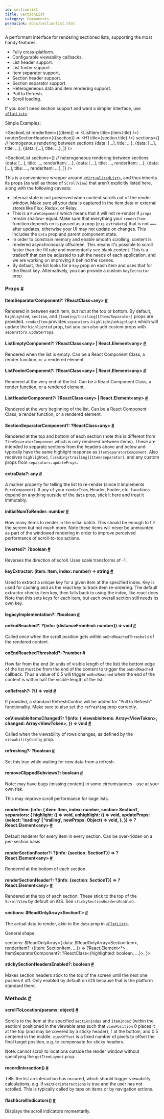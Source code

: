 ```yaml
---
id: sectionlist
title: SectionList
category: Components
permalink: docs/sectionlist.html
---
```

<div><div><p>A performant interface for rendering sectioned lists, supporting the most handy features:</p><ul><li>Fully cross-platform.</li><li>Configurable viewability callbacks.</li><li>List header support.</li><li>List footer support.</li><li>Item separator support.</li><li>Section header support.</li><li>Section separator support.</li><li>Heterogeneous data and item rendering support.</li><li>Pull to Refresh.</li><li>Scroll loading.</li></ul><p>If you don't need section support and want a simpler interface, use
<a href="/react-native/docs/flatlist.html" target=""><code>&lt;FlatList&gt;</code></a>.</p><p>Simple Examples:</p><div class="prism language-javascript"><span class="token operator">&lt;</span>SectionList
  renderItem<span class="token operator">=</span><span class="token punctuation">{</span><span class="token punctuation">(</span><span class="token punctuation">{</span>item<span class="token punctuation">}</span><span class="token punctuation">)</span> <span class="token operator">=&gt;</span> <span class="token operator">&lt;</span>ListItem title<span class="token operator">=</span><span class="token punctuation">{</span>item<span class="token punctuation">.</span>title<span class="token punctuation">}</span> <span class="token operator">/</span><span class="token operator">&gt;</span><span class="token punctuation">}</span>
  renderSectionHeader<span class="token operator">=</span><span class="token punctuation">{</span><span class="token punctuation">(</span><span class="token punctuation">{</span>section<span class="token punctuation">}</span><span class="token punctuation">)</span> <span class="token operator">=&gt;</span> <span class="token operator">&lt;</span>H1 title<span class="token operator">=</span><span class="token punctuation">{</span>section<span class="token punctuation">.</span>title<span class="token punctuation">}</span> <span class="token operator">/</span><span class="token operator">&gt;</span><span class="token punctuation">}</span>
  sections<span class="token operator">=</span><span class="token punctuation">{</span><span class="token punctuation">[</span><span class="token comment" spellcheck="true"> // homogenous rendering between sections
</span>    <span class="token punctuation">{</span>data<span class="token punctuation">:</span> <span class="token punctuation">[</span><span class="token operator">...</span><span class="token punctuation">]</span><span class="token punctuation">,</span> title<span class="token punctuation">:</span> <span class="token operator">...</span><span class="token punctuation">}</span><span class="token punctuation">,</span>
    <span class="token punctuation">{</span>data<span class="token punctuation">:</span> <span class="token punctuation">[</span><span class="token operator">...</span><span class="token punctuation">]</span><span class="token punctuation">,</span> title<span class="token punctuation">:</span> <span class="token operator">...</span><span class="token punctuation">}</span><span class="token punctuation">,</span>
    <span class="token punctuation">{</span>data<span class="token punctuation">:</span> <span class="token punctuation">[</span><span class="token operator">...</span><span class="token punctuation">]</span><span class="token punctuation">,</span> title<span class="token punctuation">:</span> <span class="token operator">...</span><span class="token punctuation">}</span><span class="token punctuation">,</span>
  <span class="token punctuation">]</span><span class="token punctuation">}</span>
<span class="token operator">/</span><span class="token operator">&gt;</span>

<span class="token operator">&lt;</span>SectionList
  sections<span class="token operator">=</span><span class="token punctuation">{</span><span class="token punctuation">[</span><span class="token comment" spellcheck="true"> // heterogeneous rendering between sections
</span>    <span class="token punctuation">{</span>data<span class="token punctuation">:</span> <span class="token punctuation">[</span><span class="token operator">...</span><span class="token punctuation">]</span><span class="token punctuation">,</span> title<span class="token punctuation">:</span> <span class="token operator">...</span><span class="token punctuation">,</span> renderItem<span class="token punctuation">:</span> <span class="token operator">...</span><span class="token punctuation">}</span><span class="token punctuation">,</span>
    <span class="token punctuation">{</span>data<span class="token punctuation">:</span> <span class="token punctuation">[</span><span class="token operator">...</span><span class="token punctuation">]</span><span class="token punctuation">,</span> title<span class="token punctuation">:</span> <span class="token operator">...</span><span class="token punctuation">,</span> renderItem<span class="token punctuation">:</span> <span class="token operator">...</span><span class="token punctuation">}</span><span class="token punctuation">,</span>
    <span class="token punctuation">{</span>data<span class="token punctuation">:</span> <span class="token punctuation">[</span><span class="token operator">...</span><span class="token punctuation">]</span><span class="token punctuation">,</span> title<span class="token punctuation">:</span> <span class="token operator">...</span><span class="token punctuation">,</span> renderItem<span class="token punctuation">:</span> <span class="token operator">...</span><span class="token punctuation">}</span><span class="token punctuation">,</span>
  <span class="token punctuation">]</span><span class="token punctuation">}</span>
<span class="token operator">/</span><span class="token operator">&gt;</span></div><p>This is a convenience wrapper around <a href="docs/virtualizedlist.html" target="_blank"><code>&lt;VirtualizedList&gt;</code></a>,
and thus inherits its props (as well as those of <code>ScrollView</code>) that aren't explicitly listed
here, along with the following caveats:</p><ul><li>Internal state is not preserved when content scrolls out of the render window. Make sure all
your data is captured in the item data or external stores like Flux, Redux, or Relay.</li><li>This is a <code>PureComponent</code> which means that it will not re-render if <code>props</code> remain shallow-
equal. Make sure that everything your <code>renderItem</code> function depends on is passed as a prop
(e.g. <code>extraData</code>) that is not <code>===</code> after updates, otherwise your UI may not update on
changes. This includes the <code>data</code> prop and parent component state.</li><li>In order to constrain memory and enable smooth scrolling, content is rendered asynchronously
offscreen. This means it's possible to scroll faster than the fill rate and momentarily see
blank content. This is a tradeoff that can be adjusted to suit the needs of each application,
and we are working on improving it behind the scenes.</li><li>By default, the list looks for a <code>key</code> prop on each item and uses that for the React key.
Alternatively, you can provide a custom <code>keyExtractor</code> prop.</li></ul></div><h3><a class="anchor" name="props"></a>Props <a class="hash-link" href="docs/sectionlist.html#props">#</a></h3><div class="props"><div class="prop"><h4 class="propTitle"><a class="anchor" name="itemseparatorcomponent"></a>ItemSeparatorComponent?: <span class="propType"><span>?ReactClass&lt;any&gt;</span></span> <a class="hash-link" href="docs/sectionlist.html#itemseparatorcomponent">#</a></h4><div><p>Rendered in between each item, but not at the top or bottom. By default, <code>highlighted</code>,
<code>section</code>, and <code>[leading/trailing][Item/Separator]</code> props are provided. <code>renderItem</code> provides
<code>separators.highlight</code>/<code>unhighlight</code> which will update the <code>highlighted</code> prop, but you can also
add custom props with <code>separators.updateProps</code>.</p></div></div><div class="prop"><h4 class="propTitle"><a class="anchor" name="listemptycomponent"></a>ListEmptyComponent?: <span class="propType"><span>?<span><span>ReactClass&lt;any&gt; | </span>React.Element&lt;any&gt;</span></span></span> <a class="hash-link" href="docs/sectionlist.html#listemptycomponent">#</a></h4><div><p>Rendered when the list is empty. Can be a React Component Class, a render function, or
a rendered element.</p></div></div><div class="prop"><h4 class="propTitle"><a class="anchor" name="listfootercomponent"></a>ListFooterComponent?: <span class="propType"><span>?<span><span>ReactClass&lt;any&gt; | </span>React.Element&lt;any&gt;</span></span></span> <a class="hash-link" href="docs/sectionlist.html#listfootercomponent">#</a></h4><div><p>Rendered at the very end of the list. Can be a React Component Class, a render function, or
a rendered element.</p></div></div><div class="prop"><h4 class="propTitle"><a class="anchor" name="listheadercomponent"></a>ListHeaderComponent?: <span class="propType"><span>?<span><span>ReactClass&lt;any&gt; | </span>React.Element&lt;any&gt;</span></span></span> <a class="hash-link" href="docs/sectionlist.html#listheadercomponent">#</a></h4><div><p>Rendered at the very beginning of the list. Can be a React Component Class, a render function, or
a rendered element.</p></div></div><div class="prop"><h4 class="propTitle"><a class="anchor" name="sectionseparatorcomponent"></a>SectionSeparatorComponent?: <span class="propType"><span>?ReactClass&lt;any&gt;</span></span> <a class="hash-link" href="docs/sectionlist.html#sectionseparatorcomponent">#</a></h4><div><p>Rendered at the top and bottom of each section (note this is different from
<code>ItemSeparatorComponent</code> which is only rendered between items). These are intended to separate
sections from the headers above and below and typically have the same highlight response as
<code>ItemSeparatorComponent</code>. Also receives <code>highlighted</code>, <code>[leading/trailing][Item/Separator]</code>,
and any custom props from <code>separators.updateProps</code>.</p></div></div><div class="prop"><h4 class="propTitle"><a class="anchor" name="extradata"></a>extraData?: <span class="propType">any</span> <a class="hash-link" href="docs/sectionlist.html#extradata">#</a></h4><div><p>A marker property for telling the list to re-render (since it implements <code>PureComponent</code>). If
any of your <code>renderItem</code>, Header, Footer, etc. functions depend on anything outside of the
<code>data</code> prop, stick it here and treat it immutably.</p></div></div><div class="prop"><h4 class="propTitle"><a class="anchor" name="initialnumtorender"></a>initialNumToRender: <span class="propType">number</span> <a class="hash-link" href="docs/sectionlist.html#initialnumtorender">#</a></h4><div><p>How many items to render in the initial batch. This should be enough to fill the screen but not
much more. Note these items will never be unmounted as part of the windowed rendering in order
to improve perceived performance of scroll-to-top actions.</p></div></div><div class="prop"><h4 class="propTitle"><a class="anchor" name="inverted"></a>inverted?: <span class="propType"><span>?boolean</span></span> <a class="hash-link" href="docs/sectionlist.html#inverted">#</a></h4><div><p>Reverses the direction of scroll. Uses scale transforms of -1.</p></div></div><div class="prop"><h4 class="propTitle"><a class="anchor" name="keyextractor"></a>keyExtractor: <span class="propType">(item: Item, index: number) =&gt; string</span> <a class="hash-link" href="docs/sectionlist.html#keyextractor">#</a></h4><div><p>Used to extract a unique key for a given item at the specified index. Key is used for caching
and as the react key to track item re-ordering. The default extractor checks item.key, then
falls back to using the index, like react does. Note that this sets keys for each item, but 
each overall section still needs its own key.</p></div></div><div class="prop"><h4 class="propTitle"><a class="anchor" name="legacyimplementation"></a>legacyImplementation?: <span class="propType"><span>?boolean</span></span> <a class="hash-link" href="docs/sectionlist.html#legacyimplementation">#</a></h4></div><div class="prop"><h4 class="propTitle"><a class="anchor" name="onendreached"></a>onEndReached?: <span class="propType"><span>?(info: {distanceFromEnd: number}) =&gt; void</span></span> <a class="hash-link" href="docs/sectionlist.html#onendreached">#</a></h4><div><p>Called once when the scroll position gets within <code>onEndReachedThreshold</code> of the rendered
content.</p></div></div><div class="prop"><h4 class="propTitle"><a class="anchor" name="onendreachedthreshold"></a>onEndReachedThreshold?: <span class="propType"><span>?number</span></span> <a class="hash-link" href="docs/sectionlist.html#onendreachedthreshold">#</a></h4><div><p>How far from the end (in units of visible length of the list) the bottom edge of the
list must be from the end of the content to trigger the <code>onEndReached</code> callback.
Thus a value of 0.5 will trigger <code>onEndReached</code> when the end of the content is
within half the visible length of the list.</p></div></div><div class="prop"><h4 class="propTitle"><a class="anchor" name="onrefresh"></a>onRefresh?: <span class="propType"><span>?() =&gt; void</span></span> <a class="hash-link" href="docs/sectionlist.html#onrefresh">#</a></h4><div><p>If provided, a standard RefreshControl will be added for "Pull to Refresh" functionality. Make
sure to also set the <code>refreshing</code> prop correctly.</p></div></div><div class="prop"><h4 class="propTitle"><a class="anchor" name="onviewableitemschanged"></a>onViewableItemsChanged?: <span class="propType"><span>?(info: {
  viewableItems: Array&lt;ViewToken&gt;,
  changed: Array&lt;ViewToken&gt;,
}) =&gt; void</span></span> <a class="hash-link" href="docs/sectionlist.html#onviewableitemschanged">#</a></h4><div><p>Called when the viewability of rows changes, as defined by the
<code>viewabilityConfig</code> prop.</p></div></div><div class="prop"><h4 class="propTitle"><a class="anchor" name="refreshing"></a>refreshing?: <span class="propType"><span>?boolean</span></span> <a class="hash-link" href="docs/sectionlist.html#refreshing">#</a></h4><div><p>Set this true while waiting for new data from a refresh.</p></div></div><div class="prop"><h4 class="propTitle"><a class="anchor" name="removeclippedsubviews"></a>removeClippedSubviews?: <span class="propType">boolean</span> <a class="hash-link" href="docs/sectionlist.html#removeclippedsubviews">#</a></h4><div><p>Note: may have bugs (missing content) in some circumstances - use at your own risk.</p><p>This may improve scroll performance for large lists.</p></div></div><div class="prop"><h4 class="propTitle"><a class="anchor" name="renderitem"></a>renderItem: <span class="propType">(info: {
  item: Item,
  index: number,
  section: SectionT,
  separators: {
    highlight: () =&gt; void,
    unhighlight: () =&gt; void,
    updateProps: (select: 'leading' | 'trailing', newProps: Object) =&gt; void,
  },
}) =&gt; ?React.Element&lt;any&gt;</span> <a class="hash-link" href="docs/sectionlist.html#renderitem">#</a></h4><div><p>Default renderer for every item in every section. Can be over-ridden on a per-section basis.</p></div></div><div class="prop"><h4 class="propTitle"><a class="anchor" name="rendersectionfooter"></a>renderSectionFooter?: <span class="propType"><span>?(info: {section: SectionT}) =&gt; ?React.Element&lt;any&gt;</span></span> <a class="hash-link" href="docs/sectionlist.html#rendersectionfooter">#</a></h4><div><p>Rendered at the bottom of each section.</p></div></div><div class="prop"><h4 class="propTitle"><a class="anchor" name="rendersectionheader"></a>renderSectionHeader?: <span class="propType"><span>?(info: {section: SectionT}) =&gt; ?React.Element&lt;any&gt;</span></span> <a class="hash-link" href="docs/sectionlist.html#rendersectionheader">#</a></h4><div><p>Rendered at the top of each section. These stick to the top of the <code>ScrollView</code> by default on
iOS. See <code>stickySectionHeadersEnabled</code>.</p></div></div><div class="prop"><h4 class="propTitle"><a class="anchor" name="sections"></a>sections: <span class="propType">$ReadOnlyArray&lt;SectionT&gt;</span> <a class="hash-link" href="docs/sectionlist.html#sections">#</a></h4><div><p>The actual data to render, akin to the <code>data</code> prop in <a href="/react-native/docs/flatlist.html" target=""><code>&lt;FlatList&gt;</code></a>.</p><p>General shape:</p><div class="prism language-javascript">sections<span class="token punctuation">:</span> $ReadOnlyArray<span class="token operator">&lt;</span><span class="token punctuation">{</span>
  data<span class="token punctuation">:</span> $ReadOnlyArray<span class="token operator">&lt;</span>SectionItem<span class="token operator">&gt;</span><span class="token punctuation">,</span>
  renderItem<span class="token operator">?</span><span class="token punctuation">:</span> <span class="token punctuation">(</span><span class="token punctuation">{</span>item<span class="token punctuation">:</span> SectionItem<span class="token punctuation">,</span> <span class="token operator">...</span><span class="token punctuation">}</span><span class="token punctuation">)</span> <span class="token operator">=&gt;</span> <span class="token operator">?</span>React<span class="token punctuation">.</span>Element<span class="token operator">&lt;</span><span class="token operator">*</span><span class="token operator">&gt;</span><span class="token punctuation">,</span>
  ItemSeparatorComponent<span class="token operator">?</span><span class="token punctuation">:</span> <span class="token operator">?</span>ReactClass<span class="token operator">&lt;</span><span class="token punctuation">{</span>highlighted<span class="token punctuation">:</span> boolean<span class="token punctuation">,</span> <span class="token operator">...</span><span class="token punctuation">}</span><span class="token operator">&gt;</span><span class="token punctuation">,</span>
<span class="token punctuation">}</span><span class="token operator">&gt;</span></div></div></div><div class="prop"><h4 class="propTitle"><a class="anchor" name="stickysectionheadersenabled"></a>stickySectionHeadersEnabled?: <span class="propType">boolean</span> <a class="hash-link" href="docs/sectionlist.html#stickysectionheadersenabled">#</a></h4><div><p>Makes section headers stick to the top of the screen until the next one pushes it off. Only
enabled by default on iOS because that is the platform standard there.</p></div></div></div><span><h3><a class="anchor" name="methods"></a>Methods <a class="hash-link" href="docs/sectionlist.html#methods">#</a></h3><div class="props"><div class="prop"><h4 class="methodTitle"><a class="anchor" name="scrolltolocation"></a>scrollToLocation<span class="methodType">(params: object)</span> <a class="hash-link" href="docs/sectionlist.html#scrolltolocation">#</a></h4><div><p>Scrolls to the item at the specified <code>sectionIndex</code> and <code>itemIndex</code> (within the section)
positioned in the viewable area such that <code>viewPosition</code> 0 places it at the top (and may be
covered by a sticky header), 1 at the bottom, and 0.5 centered in the middle. <code>viewOffset</code> is a
fixed number of pixels to offset the final target position, e.g. to compensate for sticky
headers.</p><p>Note: cannot scroll to locations outside the render window without specifying the
<code>getItemLayout</code> prop.</p></div></div><div class="prop"><h4 class="methodTitle"><a class="anchor" name="recordinteraction"></a>recordInteraction<span class="methodType">()</span> <a class="hash-link" href="docs/sectionlist.html#recordinteraction">#</a></h4><div><p>Tells the list an interaction has occured, which should trigger viewability calculations, e.g.
if <code>waitForInteractions</code> is true and the user has not scrolled. This is typically called by
taps on items or by navigation actions.</p></div></div><div class="prop"><h4 class="methodTitle"><a class="anchor" name="flashscrollindicators"></a>flashScrollIndicators<span class="methodType">()</span> <a class="hash-link" href="docs/sectionlist.html#flashscrollindicators">#</a></h4><div><p>Displays the scroll indicators momentarily.</p></div></div></div></span></div>